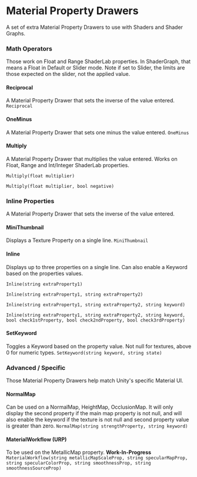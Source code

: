 # Material Property Drawers
A set of extra Material Property Drawers to use with Shaders and Shader Graphs.

### Math Operators
Those work on Float and Range ShaderLab properties.
In ShaderGraph, that means a Float in Default or Slider mode.
Note if set to Slider, the limits are those expected on the slider, not the applied value.

#### Reciprocal
A Material Property Drawer that sets the inverse of the value entered.
`Reciprocal`

#### OneMinus
A Material Property Drawer that sets one minus the value entered.
`OneMinus`

#### Multiply
A Material Property Drawer that multiplies the value entered.
Works on Float, Range and Int/Integer ShaderLab properties.

`Multiply(float multiplier)`

`Multiply(float multiplier, bool negative)`

### Inline Properties
A Material Property Drawer that sets the inverse of the value entered.

#### MiniThumbnail
Displays a Texture Property on a single line.
`MiniThumbnail`

#### Inline
Displays up to three properties on a single line.
Can also enable a Keyword based on the properties values.

`Inline(string extraProperty1)`

`Inline(string extraProperty1, string extraProperty2)`

`Inline(string extraProperty1, string extraProperty2, string keyword)`

`Inline(string extraProperty1, string extraProperty2, string keyword, bool check1stProperty, bool check2ndProperty, bool check3rdProperty)`

#### SetKeyword
Toggles a Keyword based on the property value.
Not null for textures, above 0 for numeric types.
`SetKeyword(string keyword, string state)`

### Advanced / Specific
Those Material Property Drawers help match Unity's specific Material UI.

#### NormalMap
Can be used on a NormalMap, HeightMap, OcclusionMap.
It will only display the second property if the main map property is not null, and will also enable the keyword if the texture is not null and second property value is greater than zero.
`NormalMap(string strengthProperty, string keyword)`

#### MaterialWorkflow (URP)
To be used on the MetallicMap property.
**Work-In-Progress**
`MaterialWorkflow(string metallicMapScaleProp, string specularMapProp, string specularColorProp, string smoothnessProp, string smoothnessSourceProp)`

